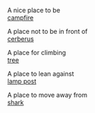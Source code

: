 

A nice place to be  
[campfire]( #https://mrdoob.github.io/three.js/examples/models/campfire/campfire.mtl#cx=7#cy=7#cz=7)  


A place not to be in front of  
[cerberus]( #https://mrdoob.github.io/three.js/examples/models/obj/cerberus/Cerberus.obj#cx=1#cy=0#cz=-2 )  

A place for climbing  
[tree]( #https://mrdoob.github.io/three.js/examples/models/obj/tree.obj#cx=1#cy=0#cz=1 )  

A place to lean against  
[lamp post]( #https://cdn.rawgit.com/tparisi/WebGLBook/master/models/LampPost/LampPost.obj#cx=-19#cy=4#cz=21#tx=3#ty=8 )

A place to move away from  
[shark]( #https://cdn.rawgit.com/josdirksen/threejs-cookbook/master/assets/models/shark/Shark.mtl#cx=-4#cy=-2#cz=13#tz=2 )